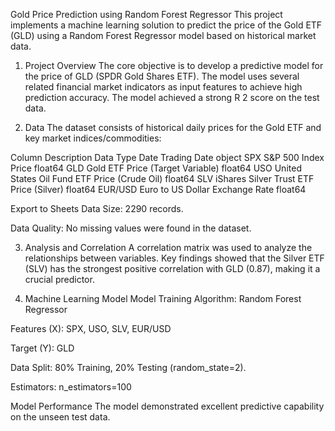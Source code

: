 Gold Price Prediction using Random Forest Regressor
This project implements a machine learning solution to predict the price of the Gold ETF (GLD) using a Random Forest Regressor model based on historical market data.

1. Project Overview
The core objective is to develop a predictive model for the price of GLD (SPDR Gold Shares ETF). The model uses several related financial market indicators as input features to achieve high prediction accuracy. The model achieved a strong R 
2
  score on the test data.

2. Data
The dataset consists of historical daily prices for the Gold ETF and key market indices/commodities:

Column	Description	Data Type
Date	Trading Date	object
SPX	S&P 500 Index Price	float64
GLD	Gold ETF Price (Target Variable)	float64
USO	United States Oil Fund ETF Price (Crude Oil)	float64
SLV	iShares Silver Trust ETF Price (Silver)	float64
EUR/USD	Euro to US Dollar Exchange Rate	float64

Export to Sheets
Data Size: 2290 records.

Data Quality: No missing values were found in the dataset.

3. Analysis and Correlation
A correlation matrix was used to analyze the relationships between variables. Key findings showed that the Silver ETF (SLV) has the strongest positive correlation with GLD (0.87), making it a crucial predictor.

4. Machine Learning Model
Model Training
Algorithm: Random Forest Regressor

Features (X): SPX, USO, SLV, EUR/USD

Target (Y): GLD

Data Split: 80% Training, 20% Testing (random_state=2).

Estimators: n_estimators=100

Model Performance
The model demonstrated excellent predictive capability on the unseen test data.
